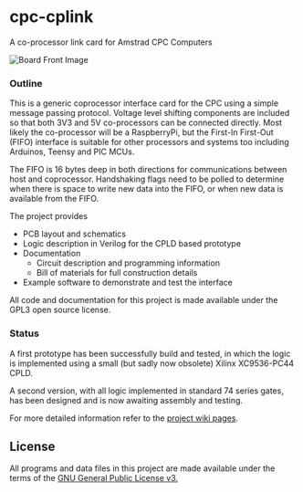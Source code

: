 # cpc-cplink
A co-processor link card for Amstrad CPC Computers

![Board Front Image](https://raw.githubusercontent.com/revaldinho/cpc-cplink/master/doc/CPCCPLINKFront.jpg)

### Outline 
This is a generic coprocessor interface card for the CPC using a simple message passing protocol. Voltage level shifting components are included so that both 3V3 and 5V co-processors can be connected directly. Most likely the co-processor will be a RaspberryPi, but the First-In First-Out (FIFO) interface is suitable for other processors and systems too including Arduinos, Teensy and PIC MCUs.

The FIFO is 16 bytes deep in both directions for communications between host and coprocessor. Handshaking flags need to be polled to determine when there is space to write new data into the FIFO, or when new data is available from the FIFO. 

The project provides
- PCB layout and schematics
- Logic description in Verilog for the CPLD based prototype
- Documentation
  - Circuit description and programming information
  - Bill of materials for full construction details
- Example software to demonstrate and test the interface

All code and documentation for this project is made available under the GPL3 open source license.

### Status

A first prototype has been successfully build and tested, in which the logic is implemented using a small (but sadly now obsolete) Xilinx XC9536-PC44 CPLD. 

A second version, with all logic implemented in standard 74 series gates, has been designed and is now awaiting assembly and testing.

For more detailed information refer to the [project wiki pages](https://github.com/revaldinho/cpc-cplink/wiki/Home).

## License

All programs and data files in this project are made available under the terms of the [GNU General Public License v3.](https://github.com/revaldinho/cpc_ram_expansion/blob/master/LICENSE)

